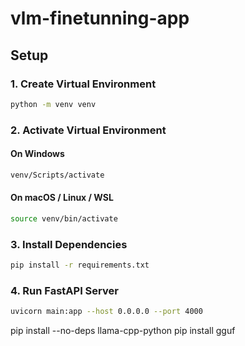# vlm-finetunning-app

## Setup

### 1. Create Virtual Environment

```bash
python -m venv venv
```

### 2. Activate Virtual Environment

#### On Windows

```bash
venv/Scripts/activate
```

#### On macOS / Linux / WSL

```bash
source venv/bin/activate
```

### 3. Install Dependencies

```bash
pip install -r requirements.txt
```

### 4. Run FastAPI Server

```bash
uvicorn main:app --host 0.0.0.0 --port 4000
```

pip install --no-deps llama-cpp-python
pip install gguf
